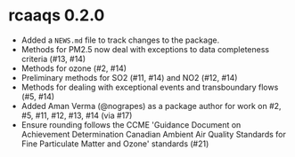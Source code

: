 # rcaaqs 0.2.0

* Added a `NEWS.md` file to track changes to the package.
* Methods for PM2.5 now deal with exceptions to data completeness criteria (#13, #14)
* Methods for ozone (#2, #14)
* Preliminary methods for SO2 (#11, #14) and NO2 (#12, #14)
* Methods for dealing with exceptional events and transboundary flows (#5, #14)
* Added Aman Verma (@nograpes) as a package author for work on #2, #5, #11, #12, #13, #14 (via #17)
* Ensure rounding follows the CCME 'Guidance Document on Achievement Determination Canadian Ambient Air Quality Standards for Fine Particulate Matter and Ozone' standards (#21)
